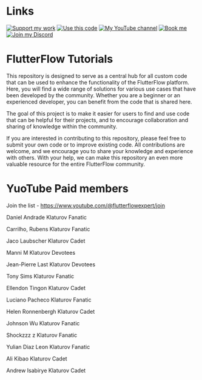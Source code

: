 # Links

[![Support my work](https://img.shields.io/badge/-Support%20my%20work-purple?style=for-the-badge&logo=github-sponsors&logoColor=white)](https://github.com/sponsors/bulgariamitko) [![Use this code](https://img.shields.io/badge/-Use%20this%20code-blue?style=for-the-badge&logo=Github)](https://bulgariamitko.github.io/flutterflowtutorials/) [![My YouTube channel](https://img.shields.io/badge/-YouTube-red?style=for-the-badge&logo=youtube&logoColor=white)](https://youtube.com/@flutterflowexpert) [![Book me](https://img.shields.io/badge/-Book%20me-green?style=for-the-badge&logo=googlecalendar&logoColor=white)](https://calendly.com/bulgaria_mitko) [![Join my Discord](https://img.shields.io/badge/-Join%20my%20Discord-orange?style=for-the-badge&logo=discord&logoColor=white)](https://discord.gg/ERDVFBkJmY)


# FlutterFlow Tutorials

This repository is designed to serve as a central hub for all custom code that can be used to enhance the functionality of the FlutterFlow platform. Here, you will find a wide range of solutions for various use cases that have been developed by the community. Whether you are a beginner or an experienced developer, you can benefit from the code that is shared here.

The goal of this project is to make it easier for users to find and use code that can be helpful for their projects, and to encourage collaboration and sharing of knowledge within the community.

If you are interested in contributing to this repository, please feel free to submit your own code or to improve existing code. All contributions are welcome, and we encourage you to share your knowledge and experience with others. With your help, we can make this repository an even more valuable resource for the entire FlutterFlow community.

# YuoTube Paid members

Join the list - https://www.youtube.com/@flutterflowexpert/join

Daniel Andrade
Klaturov Fanatic

Carrilho, Rubens
Klaturov Fanatic

Jaco Laubscher
Klaturov Cadet

Manni M
Klaturov Devotees

Jean-Pierre Last
Klaturov Devotees

Tony Sims
Klaturov Fanatic

Ellendon Tingon
Klaturov Cadet

Luciano Pacheco
Klaturov Fanatic

Helen Ronnenbergh
Klaturov Cadet

Johnson Wu
Klaturov Fanatic

Shockzzz z
Klaturov Fanatic

Yulian Diaz Leon
Klaturov Fanatic

Ali Kibao
Klaturov Cadet

Andrew Isabirye
Klaturov Cadet
